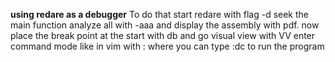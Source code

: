 **using redare as a debugger**
To do that start redare with flag -d
seek the main function analyze all with -aaa and display the assembly with pdf.
now place the break point at the start with db and go visual view with VV
enter command mode like in vim with : 
where you can type :dc to run the program 

